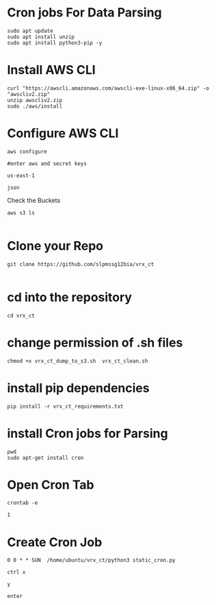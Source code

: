 # Cron jobs For Data Parsing 

```
sudo apt update 
sudo apt install unzip
sudo apt install python3-pip -y
```
# Install AWS CLI 
```
curl "https://awscli.amazonaws.com/awscli-exe-linux-x86_64.zip" -o "awscliv2.zip"
unzip awscliv2.zip
sudo ./aws/install
```

# Configure AWS CLI
```
aws configure

#enter aws and secret keys

us-east-1

json
```
Check the Buckets
```
aws s3 ls


```

# Clone your Repo
```
git clone https://github.com/slpmssg12bia/vrx_ct


```
# cd into the repository
```
cd vrx_ct

```
# change permission of .sh files
```
chmod +x vrx_ct_dump_to_s3.sh  vrx_ct_clean.sh 
```

# install pip dependencies
```
pip install -r vrx_ct_requirements.txt 
```
# install Cron jobs for Parsing
```
pwd
sudo apt-get install cron
```
# Open Cron Tab
```
crontab -e

1
```
# Create Cron Job
```
0 0 * * SUN  /home/ubuntu/vrx_ct/python3 static_cron.py

ctrl x

y

enter
```
